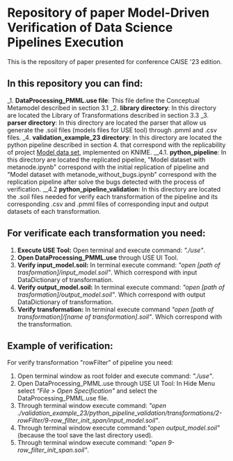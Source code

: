 # Repository of paper Model-Driven Verification of Data Science Pipelines Execution

This is the repository of paper presented for conference CAISE '23 edition.

## In this repository you can find:
_1. **DataProcessing_PMML.use file**: This file define the Conceptual Metamodel described in section 3.1
_2. **library directory**: In this directory are located the Library of Transformations described in section 3.3
_3. **parser directory**: In this directory are located the parser that allow us generate the .soil files (models files for USE tool) through .pmml and .csv files.
_4. **validation_example_23 directory**: In this directory are located the python pipeline described in section 4. that correspond with the replicability of project [Model data set](https://hub.knime.com/-/spaces/-/latest/~SFKjghagXCJNpEN_/), implemented on KNIME.
__4.1. **python_pipeline**: In this directory are located the replicated pipeline, "Model dataset with metanode.ipynb" correspond with the initial replication of pipeline and "Model dataset with metanode_without_bugs.ipynb" correspond with the replication pipeline after solve the bugs detected with the process of verification.
__4.2 **python_pipeline_validation**: In this directory are located the .soil files needed for verify each transformation of the pipeline and its corresponding .csv and .pmml files of corresponding input and output datasets of each transformation.

## For verificate each transformation you need:
1. **Execute USE Tool:** Open terminal and execute command: *"./use"*.
2. **Open DataProcessing_PMML.use** through USE UI Tool.
3. **Verify input_model.soil:** In terminal execute command: *"open [path of trasformation]/input_model.soil"*. Which correspond with input DataDictionary of transformation.
4. **Verify output_model.soil:** In terminal execute command: *"open [path of trasformation]/output_model.soil"*. Which correspond with output DataDictionary of transformation.
5. **Verify transformation:** In terminal execute command *"open [path of transformation]/[name of transformation].soil"*. Which correspond with the transformation.

## Example of verification:
For verify transformation "rowFilter" of pipeline you need:
1. Open terminal window as root folder and execute command: *"./use"*.
2. Open DataProcessing_PMML.use through USE UI Tool: In Hide Menu select *"File > Open Specification"* and select the DataProcessing_PMML.use file.
3. Through terminal window execute command: *"open ./validation_example_23/python_pipeline_validation/transformations/2-rowFilter/9-row_filter_init_span/input_model.soil"*.
4. Through terminal window execute command:*"open output_model.soil"* (because the tool save the last directory used).
5. Through terminal window execute command: *"open 9-row_filter_init_span.soil"*.
